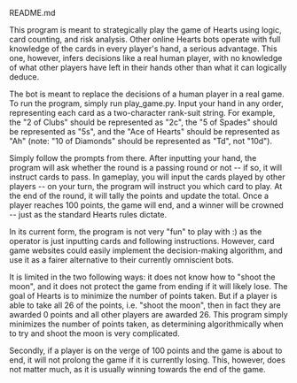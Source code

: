 README.md

This program is meant to strategically play the game of Hearts using logic, card counting, and risk analysis. Other online Hearts bots operate with full knowledge
of the cards in every player's hand, a serious advantage. This one, however, infers decisions like a real human player, with no knowledge of what other 
players have left in their hands other than what it can logically deduce.

The bot is meant to replace the decisions of a human player in a real game. To run the program, simply run play_game.py. Input your hand in any order, representing
each card as a two-character rank-suit string. For example, the "2 of Clubs" should be represented as "2c", the "5 of Spades" should be represented as "5s", and 
the "Ace of Hearts" should be represented as "Ah" (note: "10 of Diamonds" should be represented as "Td", not "10d"). 

Simply follow the prompts from there. After inputting your hand, the program will ask whether the round is a passing round or not -- if so, it will instruct cards
to pass. In gameplay, you will input the cards played by other players -- on your turn, the program will instruct you which card to play. At the end of the 
round, it will tally the points and update the total. Once a player reaches 100 points, the game will end, and a winner will be crowned -- just as the standard
Hearts rules dictate.

In its current form, the program is not very "fun" to play with :) as the operator is just inputting cards and following instructions. However, card game websites
could easily implement the decision-making algorithm, and use it as a fairer alternative to their currently omniscient bots.

It is limited in the two following ways: it does not know how to "shoot the moon", and it does not protect the game from ending if it will likely lose. The goal of
Hearts is to minimize the number of points taken. But if a player is able to take all 26 of the points, i.e. "shoot the moon", then in fact they are awarded 0 
points and all other players are awarded 26. This program simply minimizes the number of points taken, as determining algorithmically when to try and shoot the moon
is very complicated. 

Secondly, if a player is on the verge of 100 points and the game is about to end, it will not prolong the game if it is currently losing. This, however, does not
matter much, as it is usually winning towards the end of the game.
